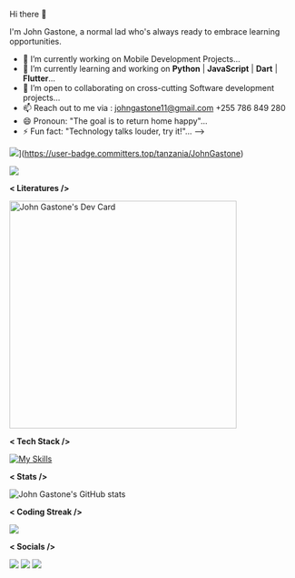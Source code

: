 Hi there 👋

I'm John Gastone, a normal lad who's always ready to embrace learning opportunities.

- 🔭 I’m currently working on Mobile Development Projects...
- 🌱 I’m currently learning and working on **Python** | **JavaScript** | **Dart** | **Flutter**...
- 👯 I’m open to collaborating on cross-cutting Software development projects...
- 📫 Reach out to me via : johngastone11@gmail.com +255 786 849 280
- 😄 Pronoun: "The goal is to return home happy"...
- ⚡ Fun fact: "Technology talks louder, try it!"...
-->


![](https://user-badge.committers.top/tanzania/JohnGastone.svg)](https://user-badge.committers.top/tanzania/JohnGastone)


![](https://komarev.com/ghpvc/?username=johngastone&color=ff69b4)

**< Literatures />**

<a href="https://app.daily.dev/John_Gastone"><img src="https://api.daily.dev/devcards/28fc1a291e944d83b2647e76359f0882.png?r=313" width="400" alt="John Gastone's Dev Card"/></a>

**< Tech Stack />**


[![My Skills](https://skillicons.dev/icons?i=javascript,python,dart,r,html,css,nodejs,react,flutter,expressjs,vscode,androidstudio,figma,postgres,mongodb,mysql,firebase,github&theme=dark&perline=6)](https://skillicons.dev)


**< Stats />**

![John Gastone's GitHub stats](https://github-readme-stats.vercel.app/api?username=johngastone&show_icons=true&theme=transparent&hide_border=true)

**< Coding Streak />**

<img src="https://github-readme-streak-stats.herokuapp.com/?user=johngastone&theme=dark&hide_border=true"/>

**< Socials />**

[![](https://img.shields.io/badge/Medium-12100E?style=for-the-badge&logo=medium&logoColor=white)](https://medium.com/@johngastone11)
[![](https://img.shields.io/badge/linkedin-%230077B5.svg?style=for-the-badge&logo=linkedin)](https://www.linkedin.com/in/john-mahwaya-342645240/)
[![](https://img.shields.io/badge/Twitter-1DA1F2?style=for-the-badge&logo=twitter&logoColor=white)](https://twitter.com/DaddyCommunity?t=CIDJBtPLV5OgKR6Q-soY-A&s=09)
